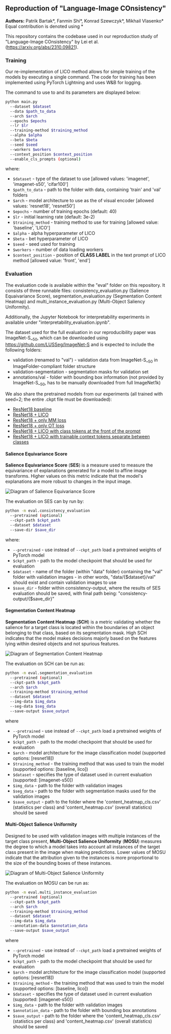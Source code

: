 ## Reproduction of "Language-Image COnsistency"
**Authors:** Patrik Bartak*, Fanmin Shi*, Konrad Szewczyk*, Mikhail Vlasenko*  
Equal contribution is denoted using *

This repository contains the codebase used in our reproduction study of "Language-Image COnsistency" 
by Lei et al. (https://arxiv.org/abs/2310.09821).

### Training

Our re-implementation of LICO method allows for simple training of the models by executing a single command.
The code for training has been implemented using PyTorch Lightning and uses W&B for logging.

The command to use to and its parameters are displayed below:

```bash
python main.py 
  --dataset $dataset
  --data $path_to_data
  --arch $arch 
  --epochs $epochs
  --lr $lr
  --training-method $training_method
  --alpha $alpha
  --beta $beta
  --seed $seed
  --workers $workers
  --context_position $context_position
  --enable_cls_prompts (optional)
```
where:
- ```$dataset``` - type of the dataset to use [allowed values: 'imagenet', 'imagenet-s50', 'cifar100']
- ```$path_to_data``` - path to the folder with data, containing 'train' and 'val' folders
- ```$arch``` - model architecture to use as the of visual encoder [allowed values: 'resnet18', 'resnet50']
- ```$epochs``` - number of training epochs (default: 40)
- ```$lr``` - initial learning rate (default: 3e-2)
- ```$training_method``` - training method to use for training [allowed value: 'baseline', 'LICO']
- ```$alpha``` - alpha hyperparameter of LICO
- ```$beta``` - bet hyperparameter of LICO
- ```$seed``` - seed used for training
- ```$workers``` - number of data loading workers
- ```$context_position``` - position of **CLASS LABEL** in the text prompt of LICO method [allowed value: 'front', 'end']
### Evaluation

The evaluation code is available within the "eval" folder on this repository. It consists of 
three runnable files: consistency_evaluation.py (Salience Equaivariance Score), 
segmentation_evaluation.py (Segmentation Content Heatmap) and multi_instance_evaluation.py (Multi-Object Saliency Uniformity).

Additionally, the Jupyter Notebook for interpretability experiments in available under "interpretability_evaluation.ipynb".

The dataset used for the full evaluation in our reproducibility paper was ImageNet-S_$_{50}$, which can be downloaded using https://github.com/LUSSeg/ImageNet-S and is expected to include the following folders:
- validation (renamed to "val") - validation data from ImageNet-S_$_{50}$ in ImageFolder-compliant folder structure
- validation-segmentation - segmentation masks for validation set
- annotations/val - folder with bounding box information (not provided by ImageNet-S_$_{50}$, has to be manually downloaded from full ImageNet1k)

We also share the pretrained models from our experiments (all trained with seed=2; the entire .ckpt file must be downloaded):
- [ResNet18 baseline](https://drive.google.com/file/d/1P_KObRv62aP89aO5KOowGfoZWxcWCwIU/view?usp=sharing)
- [ResNet18 + LICO](https://drive.google.com/file/d/1YZ6Pz5q_jxjZZRPEieE2E1ztvwVmw_A-/view?usp=sharing)
- [ResNet18 + only MM loss](https://drive.google.com/file/d/13sfg0UmNACs1nTpZBGGCFKOWjqiYgQAJ/view?usp=sharing)
- [ResNet18 + only OT loss](https://drive.google.com/file/d/1kDoHlVheA6_ornMGKWWjzghQ8VXCxUvR/view?usp=sharing)
- [ResNet18 + LICO with class tokens at the front of the prompt](https://drive.google.com/file/d/1EsIXKIG6MmA5x_vLU8sHtG1r52DSY4gG/view?usp=sharing)
- [ResNet18 + LICO with trainable context tokens separate between classes](https://drive.google.com/file/d/1m6L3XGGvbFsZdqbBR8ygYBJr-V_0LIGQ/view?usp=sharing)

#### Salience Equivariance Score

**Salience Equivariance Score** (**SES**) is a measure used to measure the equivariance of explanations generated for a model 
to affine image transforms. Higher values on this metric indicate that the model's explanations are more robust to changes 
in the input image.

![Diagram of Salience Equivariance Score](figures/Consistency_with_formula.png)

The evaluation on SES can by run by:
```bash
python -m eval.consistency_evaluation 
  --pretrained (optional)
  --ckpt-path $ckpt_path
  --dataset $dataset 
  --save-dir $save_dir
```
where:
- ```--pretrained``` - use instead of ```--ckpt_path``` load a pretrained weights of PyTorch model 
- ```$ckpt_path``` - path to the model checkpoint that should be used for evaluation
- ```$dataset``` - name of the folder (within "data" folder) containing the "val" folder with validation images - in other words, 
"data/{$dataset}/val" should exist and contain validation images to use
- ```$save_dir``` - folder within consistency-output, where the results of SES evaluation should be saved, with final path being: "consistency-output/{$save_dir}"

#### Segmentation Content Heatmap

**Segmentation Content Heatmap** (**SCH**) is a metric validating whether the salience for a target class is located within
the boundaries of an object belonging to that class, based on its segmentation mask. High SCH indicates that the model 
makes decisions majorly based on the features lying within desired objects and not spurious features.

![Diagram of Segmentation Content Heatmap](figures/ContentHeatmap_with_formula.png)

The evaluation on SCH can be run as:

```bash
python -m eval.segmentation_evaluation
  --pretrained (optional)
  --ckpt-path $ckpt_path
  --arch $arch
  --training-method $training_method
  --dataset $dataset 
  --img-data $img_data
  --seg-data $seg_data
  --save-output $save_output
```
where 
- ```--pretrained``` - use instead of ```--ckpt_path``` load a pretrained weights of PyTorch model 
- ```$ckpt_path``` - path to the model checkpoint that should be used for evaluation
- ```$arch``` - model architecture for the image classification model (supported options: [resnet18])
- ```$training_method``` - the training method that was used to train the model (supported options: [baseline, lico])
- ```$dataset``` - specifies the type of dataset used in current evaluation (supported: [imagenet-s50])
- ```$img_data``` - path to the folder with validation images
- ```$seg_data``` - path to the folder with segmentation masks used for the validation images
- ```$save_output``` - path to the folder where the 'content_heatmap_cls.csv' (statistics per class) and 'content_heatmap.csv' (overall statistics) should be saved

#### Multi-Object Salience Uniformity

Designed to be used with validation images with multiple instances of the target class present, **Multi-Object Salience Uniformity** 
(**MOSU**) measures the degree to which a model takes into account all instances 
of the target class present in the image when making predictions. Lower values of MOSU indicate
that the attribution given to the instances is more proportional to the size of the bounding boxes of these instances.

![Diagram of Multi-Object Salience Uniformity](figures/MOSU_with_formula.png)

The evaluation on MOSU can be run as:

```bash
python -m eval.multi_instance_evaluation
  --pretrained (optional)
  --ckpt-path $ckpt_path
  --arch $arch
  --training-method $training_method
  --dataset $dataset 
  --img-data $img_data
  --annotation-data $annotation_data
  --save-output $save_output
```
where 
- ```--pretrained``` - use instead of ```--ckpt_path``` load a pretrained weights of PyTorch model 
- ```$ckpt_path``` - path to the model checkpoint that should be used for evaluation
- ```$arch``` - model architecture for the image classification model (supported options: [resnet18])
- ```$training_method``` - the training method that was used to train the model (supported options: [baseline, lico])
- ```$dataset``` - specifies the type of dataset used in current evaluation (supported: [imagenet-s50])
- ```$img_data``` - path to the folder with validation images
- ```$annotation_data``` - path to the folder with bounding box annotations
- ```$save_output``` - path to the folder where the 'content_heatmap_cls.csv' (statistics per class) and 'content_heatmap.csv' (overall statistics) should be saved




